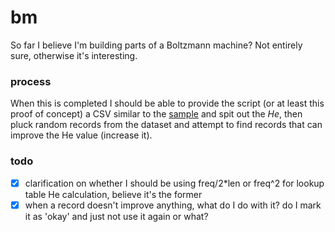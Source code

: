 # bm

So far I believe I'm building parts of a Boltzmann machine? Not entirely sure, otherwise it's interesting.

### process

When this is completed I should be able to provide the script (or at least this proof of concept) a CSV similar to the [sample](sample.csv) and spit out the _He_, then pluck random records from the dataset and attempt to find records that can improve the He value (increase it).

### todo

- [x] clarification on whether I should be using freq/2*len or freq^2 for lookup table He calculation, believe it's the former
- [x] when a record doesn't improve anything, what do I do with it? do I mark it as 'okay' and just not use it again or what?
